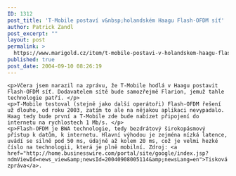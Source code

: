 ```yaml
---
ID: 1312
post_title: 'T-Mobile postaví v&nbsp;holandském Haagu Flash-OFDM síť'
author: Patrick Zandl
post_excerpt: ""
layout: post
permalink: >
  https://www.marigold.cz/item/t-mobile-postavi-v-holandskem-haagu-flash-ofdm-sit
published: true
post_date: 2004-09-10 08:26:19
---
```

	<p>Včera jsem narazil na zprávu, že T-Mobile hodlá v Haagu postavit Flash-OFDM síť. Dodavatelem sítě bude samozřejmě Flarion, jemuž tahle technologie patří. </p>
	<p>T-Mobile testoval (stejně jako další operátoři) Flash-OFDM řešení už dlouho, od roku 2003, zatím to ale na nějakou aplikaci nevypadalo. Haag tedy bude první a T-Mobile zde bude nabízet připojení do internetu na rychlostech 1 Mb/s. </p>
	<p>Flash-OFDM je BWA technologie, tedy bezdrátový širokopásmový přístup k datům, k internetu. Hlavní výhodou je zejména nízká latence, uvádí se silně pod 50 ms, údajně až kolem 20 ms, což je velmi hezké číslo na technologii, která je plně mobilní. Zdroj: <a href="http://home.businesswire.com/portal/site/google/index.jsp?ndmViewId=news_view&amp;newsId=20040908005114&amp;newsLang=en">Tisková zpráva</a>.
</p>